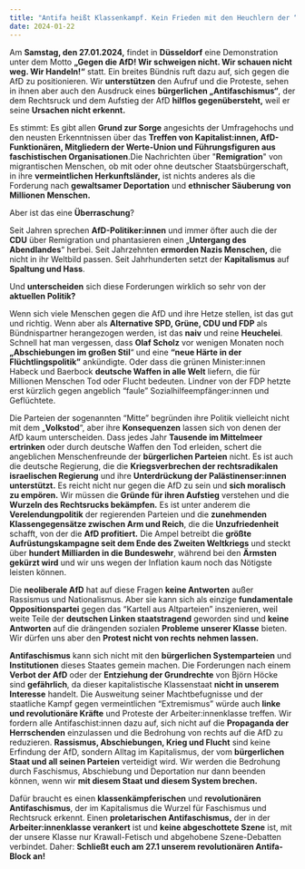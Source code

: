 ```yaml
---
title: "Antifa heißt Klassenkampf. Kein Frieden mit den Heuchlern der “bürgerlichen Mitte”"
date: 2024-01-22
---
```


Am **Samstag, den 27.01.2024,** findet in **Düsseldorf** eine Demonstration unter dem Motto **„Gegen die AfD! Wir schweigen nicht. Wir schauen nicht weg. Wir Handeln!“** statt. Ein breites Bündnis ruft dazu auf, sich gegen die AfD zu positionieren. Wir **unterstützen** den Aufruf und die Proteste, sehen in ihnen aber auch den Ausdruck eines **bürgerlichen „Antifaschismus“**, der dem Rechtsruck und dem Aufstieg der AfD **hilflos gegenübersteht,** weil er seine **Ursachen nicht erkennt.**

Es stimmt: Es gibt allen **Grund zur Sorge** angesichts der Umfragehochs und den neusten Erkenntnissen über das **Treffen von Kapitalist:innen, AfD-Funktionären, Mitgliedern der Werte-Union und Führungsfiguren aus faschistischen Organisationen**.Die Nachrichten über "**Remigration**" von migrantischen Menschen, ob mit oder ohne deutscher Staatsbürgerschaft, in ihre **vermeintlichen Herkunftsländer,** ist nichts anderes als die Forderung nach **gewaltsamer Deportation** und **ethnischer Säuberung von Millionen Menschen.**

Aber ist das eine **Überraschung**?

Seit Jahren sprechen **AfD-Politiker:innen** und immer öfter auch die der **CDU** über Remigration und phantasieren einen „**Untergang des Abendlandes**“ herbei. Seit Jahrzehnten **ermorden Nazis Menschen,** die nicht in ihr Weltbild passen. Seit Jahrhunderten setzt der **Kapitalismus** auf **Spaltung und Hass**.

Und **unterscheiden** sich diese Forderungen wirklich so sehr von der **aktuellen Politik?**

Wenn sich viele Menschen gegen die AfD und ihre Hetze stellen, ist das gut und richtig. Wenn aber als **Alternative SPD, Grüne, CDU und FDP** als Bündnispartner herangezogen werden, ist das **naiv** und reine **Heuchelei**. Schnell hat man vergessen, dass **Olaf Scholz** vor wenigen Monaten noch **„Abschiebungen im großen Stil**“ und eine **“neue Härte in der Flüchtlingspolitik”** ankündigte. Oder dass die grünen Minister:innen Habeck und Baerbock **deutsche Waffen in alle Welt** liefern, die für Millionen Menschen Tod oder Flucht bedeuten. Lindner von der FDP hetzte erst kürzlich gegen angeblich “faule” Sozialhilfeempfänger:innen und Geflüchtete.

Die Parteien der sogenannten “Mitte” begründen ihre Politik vielleicht nicht mit dem „**Volkstod**“, aber ihre **Konsequenzen** lassen sich von denen der AfD kaum unterscheiden. Dass jedes Jahr **Tausende im Mittelmeer ertrinken** oder durch deutsche Waffen den Tod erleiden, schert die angeblichen Menschenfreunde der **bürgerlichen Parteien** nicht. Es ist auch die deutsche Regierung, die die **Kriegsverbrechen der rechtsradikalen israelischen Regierung** und ihre **Unterdrückung der Palästinenser:innen unterstützt.** Es reicht nicht nur gegen die AfD zu sein und **sich moralisch zu empören.** Wir müssen die **Gründe für ihren Aufstieg** verstehen und die **Wurzeln des Rechtsrucks bekämpfen.** Es ist unter anderem die **Verelendungpolitik** der regierenden Parteien und die **zunehmenden Klassengegensätze zwischen Arm und Reich**, die die **Unzufriedenheit** schafft, von der die **AfD profitiert.** Die Ampel betreibt die **größte Aufrüstungskampagne seit dem Ende des Zweiten Weltkriegs** und steckt über **hundert Milliarden in die Bundeswehr**, während bei den **Ärmsten gekürzt wird** und wir uns wegen der Inflation kaum noch das Nötigste leisten können.

Die **neoliberale AfD** hat auf diese Fragen **keine Antworten** außer Rassismus und Nationalismus. Aber sie kann sich als einzige **fundamentale Oppositionspartei** gegen das “Kartell aus Altparteien” inszenieren, weil weite Teile der **deutschen Linken staatstragend** geworden sind und **keine Antworten** auf die drängenden sozialen **Probleme** **unserer Klasse** bieten. Wir dürfen uns aber den **Protest nicht von rechts nehmen lassen.**

**Antifaschismus** kann sich nicht mit den **bürgerlichen Systemparteien** und **Institutionen** dieses Staates gemein machen. Die Forderungen nach einem **Verbot der AfD** oder der **Entziehung der Grundrechte** von Björn Höcke sind **gefährlich**, da dieser kapitalistische Klassenstaat **nicht in unserem Interesse** handelt. Die Ausweitung seiner Machtbefugnisse und der staatliche Kampf gegen vermeintlichen “Extremismus” würde auch **linke und revolutionäre Kräfte** und Proteste der Arbeiter:innenklasse treffen. Wir fordern alle Antifaschist:innen dazu auf, sich nicht auf die **Propaganda der Herrschenden** einzulassen und die Bedrohung von rechts auf die AfD zu reduzieren. **Rassismus, Abschiebungen, Krieg und Flucht** sind keine Erfindung der AfD, sondern Alltag im Kapitalismus, der vom **bürgerlichen Staat und all seinen Parteien** verteidigt wird. Wir werden die Bedrohung durch Faschismus, Abschiebung und Deportation nur dann beenden können, wenn wir **mit diesem Staat und diesem System brechen.**

Dafür braucht es einen **klassenkämpferischen** und **revolutionären Antifaschismus**, der im Kapitalismus die Wurzel für Faschismus und Rechtsruck erkennt. Einen **proletarischen Antifaschismus,** der in der **Arbeiter:innenklasse verankert** ist und **keine abgeschottete Szene** ist, mit der unsere Klasse nur Krawall-Fetisch und abgehobene Szene-Debatten verbindet. Daher: **Schließt euch am 27.1 unserem revolutionären Antifa-Block an!**

